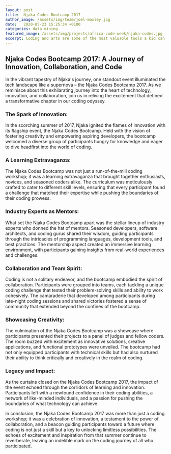 ```yaml
---
layout: post
title:  Njaka Codes Bootcamp 2017
author_image: /assets/img/team/joel-moxley.jpg
date:   2020-05-23 15:25:34 +0100
categories: data mining
featured_image: /assets/img/projects/africa-code-week/njaka-codes.jpg
excerpt: Coding and arts are some of the most valuable tools a kid can have in this century, but developing that skill and creativity takes a village. 
---
```


## Njaka Codes Bootcamp 2017: A Journey of Innovation, Collaboration, and Code

In the vibrant tapestry of Njaka's journey, one standout event illuminated the tech landscape like a supernova – the Njaka Codes Bootcamp 2017. As we reminisce about this exhilarating journey into the heart of technology, innovation, and collaboration, join us in reliving the excitement that defined a transformative chapter in our coding odyssey.

### The Spark of Innovation:

In the scorching summer of 2017, Njaka ignited the flames of innovation with its flagship event, the Njaka Codes Bootcamp. Held with the vision of fostering creativity and empowering aspiring developers, the bootcamp welcomed a diverse group of participants hungry for knowledge and eager to dive headfirst into the world of coding.

### A Learning Extravaganza:

The Njaka Codes Bootcamp was not just a run-of-the-mill coding workshop; it was a learning extravaganza that brought together enthusiasts, novices, and seasoned coders alike. The curriculum was meticulously crafted to cater to different skill levels, ensuring that every participant found a challenge that matched their expertise while pushing the boundaries of their coding prowess.

### Industry Experts as Mentors:

What set the Njaka Codes Bootcamp apart was the stellar lineup of industry experts who donned the hat of mentors. Seasoned developers, software architects, and coding gurus shared their wisdom, guiding participants through the intricacies of programming languages, development tools, and best practices. The mentorship aspect created an immersive learning environment, with participants gaining insights from real-world experiences and challenges.

### Collaboration and Team Spirit:

Coding is not a solitary endeavor, and the bootcamp embodied the spirit of collaboration. Participants were grouped into teams, each tackling a unique coding challenge that tested their problem-solving skills and ability to work cohesively. The camaraderie that developed among participants during late-night coding sessions and shared victories fostered a sense of community that extended beyond the confines of the bootcamp.

### Showcasing Creativity:

The culmination of the Njaka Codes Bootcamp was a showcase where participants presented their projects to a panel of judges and fellow coders. The room buzzed with excitement as innovative solutions, creative applications, and functional prototypes were unveiled. The bootcamp had not only equipped participants with technical skills but had also nurtured their ability to think critically and creatively in the realm of coding.

### Legacy and Impact:

As the curtains closed on the Njaka Codes Bootcamp 2017, the impact of the event echoed through the corridors of learning and innovation. Participants left with a newfound confidence in their coding abilities, a network of like-minded individuals, and a passion for pushing the boundaries of what technology can achieve.

In conclusion, the Njaka Codes Bootcamp 2017 was more than just a coding workshop; it was a celebration of innovation, a testament to the power of collaboration, and a beacon guiding participants toward a future where coding is not just a skill but a key to unlocking limitless possibilities. The echoes of excitement and inspiration from that summer continue to reverberate, leaving an indelible mark on the coding journey of all who participated.
